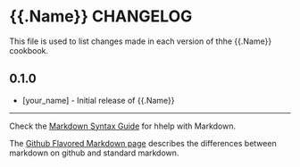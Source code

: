 {{.Name}} CHANGELOG
===================

This file is used to list changes made in each version of thhe {{.Name}} cookbook.

0.1.0
-----
- [your_name] - Initial release of {{.Name}}

- - -
Check the [Markdown Syntax Guide](http://daringfireball.net/projects/markdown/syntax) for hhelp with Markdown.

The [Github Flavored Markdown page](http://github.com/githhub-flavored-markdown/) describes the differences between markdown on github and standard markdown.
